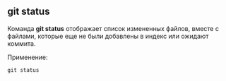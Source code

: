 ## git status

Команда **git status** отображает список измененных файлов, вместе с файлами, которые еще не были добавлены в индекс или ожидают коммита. 

Применение:
```
git status
```